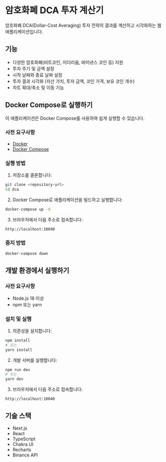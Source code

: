 # 암호화폐 DCA 투자 계산기

암호화폐 DCA(Dollar-Cost Averaging) 투자 전략의 결과를 계산하고 시각화하는 웹 애플리케이션입니다.

## 기능

- 다양한 암호화폐(비트코인, 이더리움, 바이낸스 코인 등) 지원
- 투자 주기 및 금액 설정
- 시작 날짜와 종료 날짜 설정
- 투자 결과 시각화 (자산 가치, 투자 금액, 코인 가격, 보유 코인 개수)
- 차트 확대/축소 및 이동 기능

## Docker Compose로 실행하기

이 애플리케이션은 Docker Compose를 사용하여 쉽게 실행할 수 있습니다.

### 사전 요구사항

- [Docker](https://docs.docker.com/get-docker/)
- [Docker Compose](https://docs.docker.com/compose/install/)

### 실행 방법

1. 저장소를 클론합니다:

```bash
git clone <repository-url>
cd dca
```

2. Docker Compose로 애플리케이션을 빌드하고 실행합니다:

```bash
docker-compose up -d
```

3. 브라우저에서 다음 주소로 접속합니다:

```
http://localhost:10040
```

### 중지 방법

```bash
docker-compose down
```

## 개발 환경에서 실행하기

### 사전 요구사항

- Node.js 18 이상
- npm 또는 yarn

### 설치 및 실행

1. 의존성을 설치합니다:

```bash
npm install
# 또는
yarn install
```

2. 개발 서버를 실행합니다:

```bash
npm run dev
# 또는
yarn dev
```

3. 브라우저에서 다음 주소로 접속합니다:

```
http://localhost:10040
```

## 기술 스택

- Next.js
- React
- TypeScript
- Chakra UI
- Recharts
- Binance API